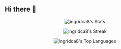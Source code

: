 ## Hi there 👋

<!--
**ingridca8/ingridca8** is a ✨ _special_ ✨ repository because its `README.md` (this file) appears on your GitHub profile.

Here are some ideas to get you started:

- 🔭 I’m currently working on ...
- 🌱 I’m currently learning ...
- 👯 I’m looking to collaborate on ...
- 🤔 I’m looking for help with ...
- 💬 Ask me about ...
- 📫 How to reach me: ...
- 😄 Pronouns: ...
- ⚡ Fun fact: ...
-->
<div align="center">
  
![ingridca8's Stats](https://github-readme-stats.vercel.app/api?username=ingridca8&theme=tokyonight&show_icons=true&hide_border=false&count_private=true)

![ingridca8's Streak](https://github-readme-streak-stats.herokuapp.com/?user=ingridca8&theme=tokyonight&hide_border=false)
  
![ingridca8's Top Languages](https://github-readme-stats.vercel.app/api/top-langs/?username=ingridca8&theme=tokyonight&show_icons=true&hide_border=false&layout=compact)

</div>
